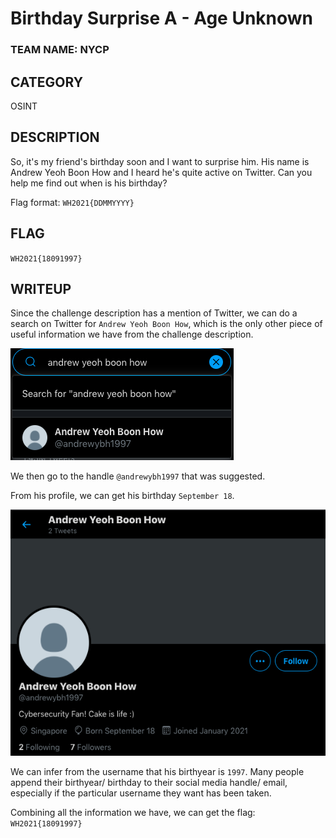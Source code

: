 # Birthday Surprise A - Age Unknown
### TEAM NAME: NYCP

## CATEGORY
OSINT

## DESCRIPTION
So, it's my friend's birthday soon and I want to surprise him. His name is Andrew Yeoh Boon How and I heard he's quite active on Twitter. Can you help me find out when is his birthday?

Flag format: `WH2021{DDMMYYYY}`

## FLAG
`WH2021{18091997}`

## WRITEUP
Since the challenge description has a mention of Twitter, we can do a search on Twitter for `Andrew Yeoh Boon How`, which is the only other piece of useful information we have from the challenge description.

![search](Images/search.png)

We then go to the handle `@andrewybh1997` that was suggested.

From his profile, we can get his birthday `September 18`.

![profile](Images/profile.png)

We can infer from the username that his birthyear is `1997`. Many people append their birthyear/ birthday to their social media handle/ email, especially if the particular username they want has been taken.

Combining all the information we have, we can get the flag: `WH2021{18091997}`
